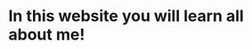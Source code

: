 <!doctype html>
<html>
  <head>
    <title> About Me 1 </title>
    <style>
      .first-head {
        background-color:rgb(#808080);
        font-style: monospace
        width: 20em;
    </style>
  </head>
  <body>
    <h1 class="first-head> About Me </h1>
    <h2 class="second-head> In this website you will learn all about me! </h2>
  </body>
</html>
